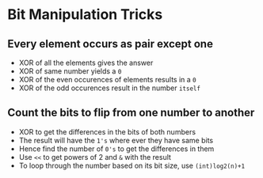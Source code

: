 
# Bit Manipulation Tricks

## Every element occurs as pair except one

* XOR of all the elements gives the answer
* XOR of same number yields a ```0```
* XOR of the even occurences of elements results in a ```0```
* XOR of the odd occurences result in the number ```itself```

## Count the bits to flip from one number to another

* XOR to get the differences in the bits of both numbers
* The result will have the ```1's``` where ever they have same bits
* Hence find the number of ```0's``` to get the differences in them 
* Use ```<<``` to get powers of 2 and ```&``` with the result
* To loop through the number based on its bit size, use ```(int)log2(n)+1```

